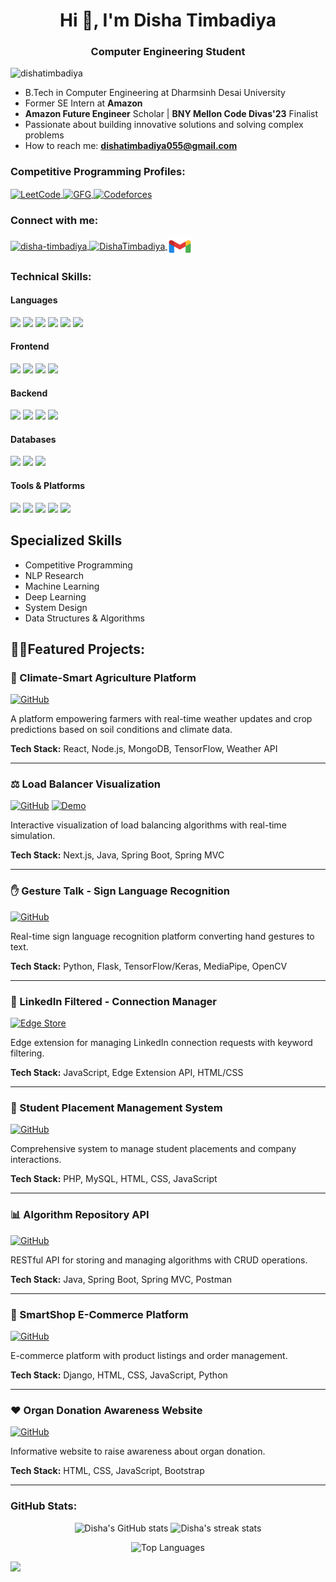 <h1 align="center">Hi 👋, I'm Disha Timbadiya</h1>
<h3 align="center">Computer Engineering Student</h3>

<p align="left"> <img src="https://komarev.com/ghpvc/?username=dishatimbadiya&label=Profile%20views&color=0e75b6&style=flat" alt="dishatimbadiya" /> </p>

-  B.Tech in Computer Engineering at Dharmsinh Desai University
-  Former SE Intern at **Amazon**
-  **Amazon Future Engineer** Scholar | **BNY Mellon Code Divas'23** Finalist
-  Passionate about building innovative solutions and solving complex problems
-  How to reach me: **dishatimbadiya055@gmail.com**

<h3 align="left">Competitive Programming Profiles:</h3>
<p align="left">
  <a href="https://leetcode.com/dishatimbadiya055/" target="blank">
    <img align="center" src="https://img.shields.io/badge/LeetCode-1683_max_(Top_15%25)-orange?style=for-the-badge&logo=leetcode" alt="LeetCode"/>
  </a>
  <a href="https://auth.geeksforgeeks.org/user/dishatimbmosc" target="blank">
    <img align="center" src="https://img.shields.io/badge/GeeksforGeeks-Top_1%25-brightgreen?style=for-the-badge&logo=geeksforgeeks" alt="GFG"/>
  </a>
  <a href="https://codeforces.com/profile/dishatimbadiya455" target="blank">
    <img align="center" src="https://img.shields.io/badge/Codeforces-1008_max-blue?style=for-the-badge&logo=codeforces" alt="Codeforces"/>
  </a>
</p>

<h3 align="left">Connect with me:</h3>
<p align="left">
  <a href="https://linkedin.com/in/dishatimbadiya" target="blank">
    <img align="center" src="https://raw.githubusercontent.com/rahuldkjain/github-profile-readme-generator/master/src/images/icons/Social/linked-in-alt.svg" alt="disha-timbadiya" height="30" width="40"/>
  </a>
  <a href="https://x.com/DishaTimbadiya" target="blank">
    <img align="center" src="https://raw.githubusercontent.com/rahuldkjain/github-profile-readme-generator/master/src/images/icons/Social/twitter.svg" alt="DishaTimbadiya" height="30" width="40"/>
  </a>
  <a href="mailto:dishatimbadiya055@gmail.com">
    <img align="center" src="https://raw.githubusercontent.com/rahuldkjain/github-profile-readme-generator/master/src/images/icons/Social/gmail.svg" alt="email" height="30" width="40"/>
  </a>
</p>

<h3 align="left">Technical Skills:</h3>

<h4>Languages</h4>
<p align="left">
  <img src="https://img.shields.io/badge/C++-00599C?style=for-the-badge&logo=c%2B%2B&logoColor=white"/>
  <img src="https://img.shields.io/badge/C-A8B9CC?style=for-the-badge&logo=c&logoColor=black"/>
  <img src="https://img.shields.io/badge/Python-3776AB?style=for-the-badge&logo=python&logoColor=white"/>
  <img src="https://img.shields.io/badge/Java-007396?style=for-the-badge&logo=java&logoColor=white"/>
  <img src="https://img.shields.io/badge/JavaScript-F7DF1E?style=for-the-badge&logo=javascript&logoColor=black"/>
  <img src="https://img.shields.io/badge/PHP-777BB4?style=for-the-badge&logo=php&logoColor=white"/>
</p>

<h4>Frontend</h4>
<p align="left">
  <img src="https://img.shields.io/badge/React-61DAFB?style=for-the-badge&logo=react&logoColor=black"/>
  <img src="https://img.shields.io/badge/HTML5-E34F26?style=for-the-badge&logo=html5&logoColor=white"/>
  <img src="https://img.shields.io/badge/CSS3-1572B6?style=for-the-badge&logo=css3&logoColor=white"/>
  <img src="https://img.shields.io/badge/Bootstrap-7952B3?style=for-the-badge&logo=bootstrap&logoColor=white"/>
</p>

<h4>Backend</h4>
<p align="left">
  <img src="https://img.shields.io/badge/Node.js-339933?style=for-the-badge&logo=nodedotjs&logoColor=white"/>
  <img src="https://img.shields.io/badge/Spring_Boot-6DB33F?style=for-the-badge&logo=spring&logoColor=white"/>
  <img src="https://img.shields.io/badge/Django-092E20?style=for-the-badge&logo=django&logoColor=white"/>
  <img src="https://img.shields.io/badge/Express.js-000000?style=for-the-badge&logo=express&logoColor=white"/>
</p>

<h4>Databases</h4>
<p align="left">
  <img src="https://img.shields.io/badge/MySQL-4479A1?style=for-the-badge&logo=mysql&logoColor=white"/>
  <img src="https://img.shields.io/badge/MongoDB-47A248?style=for-the-badge&logo=mongodb&logoColor=white"/>
  <img src="https://img.shields.io/badge/Oracle-F80000?style=for-the-badge&logo=oracle&logoColor=white"/>
</p>

<h4>Tools & Platforms</h4>
<p align="left">
  <img src="https://img.shields.io/badge/Git-F05032?style=for-the-badge&logo=git&logoColor=white"/>
  <img src="https://img.shields.io/badge/AWS-232F3E?style=for-the-badge&logo=amazonaws&logoColor=white"/>
  <img src="https://img.shields.io/badge/Docker-2496ED?style=for-the-badge&logo=docker&logoColor=white"/>
  <img src="https://img.shields.io/badge/Linux-FCC624?style=for-the-badge&logo=linux&logoColor=black"/>
  <img src="https://img.shields.io/badge/Postman-FF6C37?style=for-the-badge&logo=postman&logoColor=white"/>
</p>

## Specialized Skills
- Competitive Programming
- NLP Research
- Machine Learning
- Deep Learning
- System Design
- Data Structures & Algorithms

## 👨‍💻Featured Projects:

### 🌱 Climate-Smart Agriculture Platform
[![GitHub](https://img.shields.io/badge/GitHub-View_Code-black?style=for-the-badge&logo=github)](https://github.com/Dishatimbadiya/Climate-Smart-Agriculture-Platform)

A platform empowering farmers with real-time weather updates and crop predictions based on soil conditions and climate data.

**Tech Stack:** React, Node.js, MongoDB, TensorFlow, Weather API

---

### ⚖️ Load Balancer Visualization
[![GitHub](https://img.shields.io/badge/GitHub-View_Code-black?style=for-the-badge&logo=github)](https://github.com/Dishatimbadiya/LoadBalancerVisulization)
[![Demo](https://img.shields.io/badge/Live_Demo-View-blue?style=for-the-badge)](https://lnkd.in/dcCP7Ghw)

Interactive visualization of load balancing algorithms with real-time simulation.

**Tech Stack:** Next.js, Java, Spring Boot, Spring MVC

---

### ✋ Gesture Talk - Sign Language Recognition
[![GitHub](https://img.shields.io/badge/GitHub-View_Code-black?style=for-the-badge&logo=github)](https://github.com/Dishatimbadiya/GestureTalk)

Real-time sign language recognition platform converting hand gestures to text.

**Tech Stack:** Python, Flask, TensorFlow/Keras, MediaPipe, OpenCV

---

### 🔗 LinkedIn Filtered - Connection Manager
[![Edge Store](https://img.shields.io/badge/Edge_Store-View_Extension-blue?style=for-the-badge&logo=microsoft-edge)](https://lnkd.in/gUpfg25g)

Edge extension for managing LinkedIn connection requests with keyword filtering.

**Tech Stack:** JavaScript, Edge Extension API, HTML/CSS

---

### 🏫 Student Placement Management System
[![GitHub](https://img.shields.io/badge/GitHub-View_Code-black?style=for-the-badge&logo=github)](https://github.com/Dishatimbadiya/Student_Placement_Management_System)

Comprehensive system to manage student placements and company interactions.

**Tech Stack:** PHP, MySQL, HTML, CSS, JavaScript

---

### 📊 Algorithm Repository API
[![GitHub](https://img.shields.io/badge/GitHub-View_Code-black?style=for-the-badge&logo=github)](https://github.com/Dishatimbadiya/Algo_Repo)

RESTful API for storing and managing algorithms with CRUD operations.

**Tech Stack:** Java, Spring Boot, Spring MVC, Postman

---

### 🛒 SmartShop E-Commerce Platform
[![GitHub](https://img.shields.io/badge/GitHub-View_Code-black?style=for-the-badge&logo=github)](https://github.com/Dishatimbadiya/Ecommerce_website)

E-commerce platform with product listings and order management.

**Tech Stack:** Django, HTML, CSS, JavaScript, Python

---

### ❤️ Organ Donation Awareness Website
[![GitHub](https://img.shields.io/badge/GitHub-View_Code-black?style=for-the-badge&logo=github)](https://github.com/Dishatimbadiya/Organ_Donation)

Informative website to raise awareness about organ donation.

**Tech Stack:** HTML, CSS, JavaScript, Bootstrap

---

<h3 align="left">GitHub Stats:</h3>

<p align="center">
  <img src="https://github-readme-stats.vercel.app/api?username=dishatimbadiya&show_icons=true&theme=radical&hide_border=true" alt="Disha's GitHub stats" width="48%"/>
  <img src="https://github-readme-streak-stats.herokuapp.com/?user=dishatimbadiya&theme=radical&hide_border=true" alt="Disha's streak stats" width="48%"/>
</p>

<p align="center">
  <img src="https://github-readme-stats.vercel.app/api/top-langs/?username=dishatimbadiya&layout=compact&theme=radical&hide_border=true" alt="Top Languages" width="48%"/>
</p>

<img src="https://github-profile-trophy.vercel.app/?username=dishatimbadiya">
